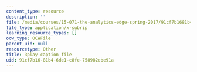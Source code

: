 ```yaml
---
content_type: resource
description: ''
file: /media/courses/15-071-the-analytics-edge-spring-2017/91cf7b1681b46de1c8fe758982ebe91a_-mW-DYFyGqg.srt
file_type: application/x-subrip
learning_resource_types: []
ocw_type: OCWFile
parent_uid: null
resourcetype: Other
title: 3play caption file
uid: 91cf7b16-81b4-6de1-c8fe-758982ebe91a
---
```

